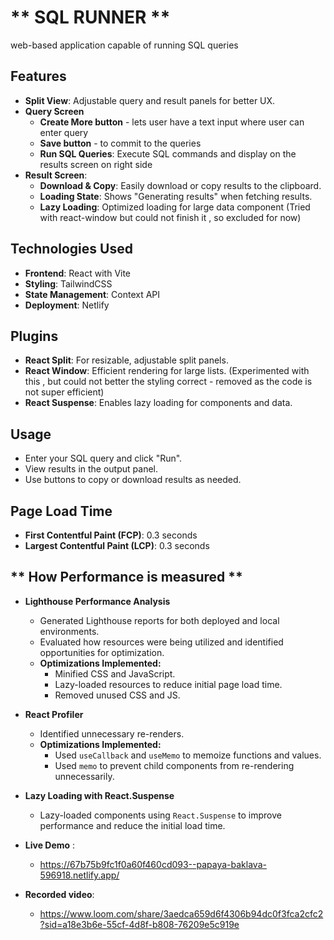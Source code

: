 # ** SQL RUNNER **
 web-based application capable of running SQL queries 

## **Features**

- **Split View**: Adjustable query and result panels for better UX.
- **Query Screen**
    - **Create More button** - lets user have a text input where user can enter query
    - **Save button** - to commit to the queries
    - **Run SQL Queries**: Execute SQL commands and display on the results screen on right side 
- **Result Screen**:
    - **Download & Copy**: Easily download or copy results to the clipboard.
    - **Loading State**: Shows "Generating results" when fetching results.
    - **Lazy Loading**: Optimized loading for large data component (Tried with react-window but could not finish it , so excluded for now)

## **Technologies Used**
- **Frontend**: React with Vite
- **Styling**: TailwindCSS
- **State Management**: Context API
- **Deployment**: Netlify

## **Plugins**
- **React Split**: For resizable, adjustable split panels.
- **React Window**: Efficient rendering for large lists. (Experimented with this , but could not better the styling correct  - removed as the code is not super efficient)
- **React Suspense**: Enables lazy loading for components and data.

## **Usage**
- Enter your SQL query and click "Run".
- View results in the output panel.
- Use buttons to copy or download results as needed.


## **Page Load Time**
- **First Contentful Paint (FCP)**: 0.3 seconds
- **Largest Contentful Paint (LCP)**: 0.3 seconds

## ** How Performance is measured **
- **Lighthouse Performance Analysis**  
  - Generated Lighthouse reports for both deployed and local environments.  
  - Evaluated how resources were being utilized and identified opportunities for optimization.  
  - **Optimizations Implemented:**  
    - Minified CSS and JavaScript.  
    - Lazy-loaded resources to reduce initial page load time.  
    - Removed unused CSS and JS.  

- **React Profiler**  
  - Identified unnecessary re-renders.  
  - **Optimizations Implemented:**  
    - Used `useCallback` and `useMemo` to memoize functions and values.  
    - Used `memo` to prevent child components from re-rendering unnecessarily.  

- **Lazy Loading with React.Suspense**  
  - Lazy-loaded components using `React.Suspense` to improve performance and reduce the initial load time.  

- **Live Demo** :
  - https://67b75b9fc1f0a60f460cd093--papaya-baklava-596918.netlify.app/

- **Recorded video**: 
  - https://www.loom.com/share/3aedca659d6f4306b94dc0f3fca2cfc2?sid=a18e3b6e-55cf-4d8f-b808-76209e5c919e